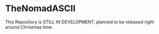 # TheNomadASCII
This Repository is STILL IN DEVELOPMENT, planned to be released right around Christmas time.

